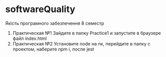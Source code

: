 # softwareQuality
Якість програмного забезпечення 8 семестр

1. Практическая №1
  Зайдите в папку Practice1 и запустите в браузере файл index.html
2. Практическая №2
  Установите node на пк, перейдите в папку с проектом, наберите npm i, после jest
